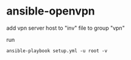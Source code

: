 # ansible-openvpn
add vpn server host to "inv" file to group "vpn"

run
```
ansible-playbook setup.yml -u root -v
```
